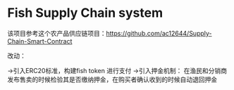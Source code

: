 # Fish Supply Chain system

该项目参考这个农产品供应链项目：https://github.com/ac12644/Supply-Chain-Smart-Contract

改动：

->引入ERC20标准，构建fish token 进行支付
->引入押金机制：
在渔民和分销商发布售卖的时候检验其是否缴纳押金，在购买者确认收到的时候自动退回押金